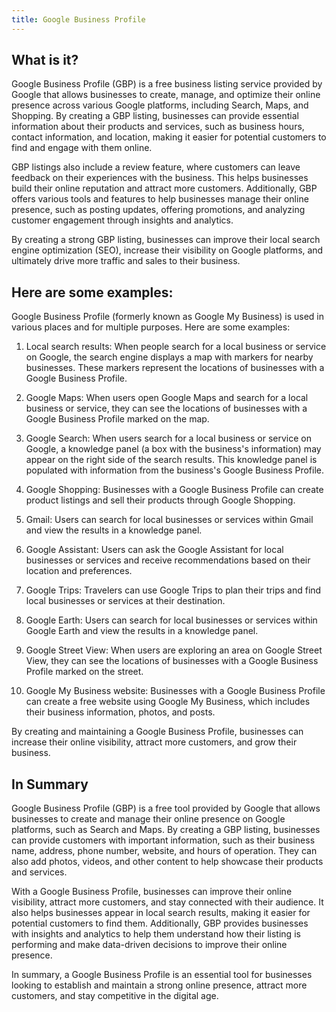 ```yaml
---
title: Google Business Profile
---
```




## What is it?

Google Business Profile (GBP) is a free business listing service provided by Google that allows businesses to create, manage, and optimize their online presence across various Google platforms, including Search, Maps, and Shopping. By creating a GBP listing, businesses can provide essential information about their products and services, such as business hours, contact information, and location, making it easier for potential customers to find and engage with them online.

GBP listings also include a review feature, where customers can leave feedback on their experiences with the business. This helps businesses build their online reputation and attract more customers. Additionally, GBP offers various tools and features to help businesses manage their online presence, such as posting updates, offering promotions, and analyzing customer engagement through insights and analytics.

By creating a strong GBP listing, businesses can improve their local search engine optimization (SEO), increase their visibility on Google platforms, and ultimately drive more traffic and sales to their business.

## Here are some examples:

Google Business Profile (formerly known as Google My Business) is used in various places and for multiple purposes. Here are some examples:

1. Local search results: When people search for a local business or service on Google, the search engine displays a map with markers for nearby businesses. These markers represent the locations of businesses with a Google Business Profile.

2. Google Maps: When users open Google Maps and search for a local business or service, they can see the locations of businesses with a Google Business Profile marked on the map.

3. Google Search: When users search for a local business or service on Google, a knowledge panel (a box with the business's information) may appear on the right side of the search results. This knowledge panel is populated with information from the business's Google Business Profile.

4. Google Shopping: Businesses with a Google Business Profile can create product listings and sell their products through Google Shopping.

5. Gmail: Users can search for local businesses or services within Gmail and view the results in a knowledge panel.

6. Google Assistant: Users can ask the Google Assistant for local businesses or services and receive recommendations based on their location and preferences.

7. Google Trips: Travelers can use Google Trips to plan their trips and find local businesses or services at their destination.

8. Google Earth: Users can search for local businesses or services within Google Earth and view the results in a knowledge panel.

9. Google Street View: When users are exploring an area on Google Street View, they can see the locations of businesses with a Google Business Profile marked on the street.

10. Google My Business website: Businesses with a Google Business Profile can create a free website using Google My Business, which includes their business information, photos, and posts.

By creating and maintaining a Google Business Profile, businesses can increase their online visibility, attract more customers, and grow their business.

## In Summary

Google Business Profile (GBP) is a free tool provided by Google that allows businesses to create and manage their online presence on Google platforms, such as Search and Maps. By creating a GBP listing, businesses can provide customers with important information, such as their business name, address, phone number, website, and hours of operation. They can also add photos, videos, and other content to help showcase their products and services.

With a Google Business Profile, businesses can improve their online visibility, attract more customers, and stay connected with their audience. It also helps businesses appear in local search results, making it easier for potential customers to find them. Additionally, GBP provides businesses with insights and analytics to help them understand how their listing is performing and make data-driven decisions to improve their online presence.

In summary, a Google Business Profile is an essential tool for businesses looking to establish and maintain a strong online presence, attract more customers, and stay competitive in the digital age.